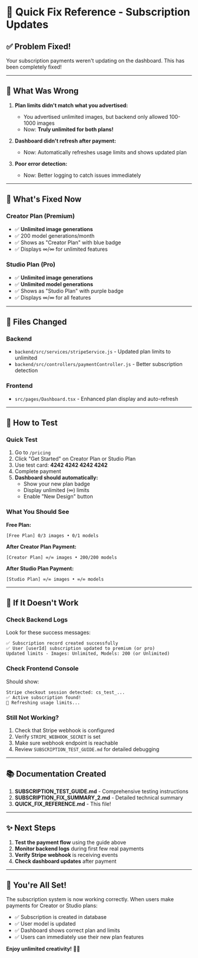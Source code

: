 # 🚀 Quick Fix Reference - Subscription Updates

## ✅ Problem Fixed!

Your subscription payments weren't updating on the dashboard. This has been completely fixed!

---

## 🔧 What Was Wrong

1. **Plan limits didn't match what you advertised:**
   - You advertised unlimited images, but backend only allowed 100-1000 images
   - Now: **Truly unlimited for both plans!**

2. **Dashboard didn't refresh after payment:**
   - Now: Automatically refreshes usage limits and shows updated plan

3. **Poor error detection:**
   - Now: Better logging to catch issues immediately

---

## 🎯 What's Fixed Now

### Creator Plan (Premium)
- ✅ **Unlimited image generations** 
- ✅ 200 model generations/month
- ✅ Shows as "Creator Plan" with blue badge
- ✅ Displays ∞/∞ for unlimited features

### Studio Plan (Pro)
- ✅ **Unlimited image generations**
- ✅ **Unlimited model generations**
- ✅ Shows as "Studio Plan" with purple badge
- ✅ Displays ∞/∞ for all features

---

## 📝 Files Changed

### Backend
- `backend/src/services/stripeService.js` - Updated plan limits to unlimited
- `backend/src/controllers/paymentController.js` - Better subscription detection

### Frontend  
- `src/pages/Dashboard.tsx` - Enhanced plan display and auto-refresh

---

## 🧪 How to Test

### Quick Test
1. Go to `/pricing`
2. Click "Get Started" on Creator Plan or Studio Plan
3. Use test card: **4242 4242 4242 4242**
4. Complete payment
5. **Dashboard should automatically:**
   - Show your new plan badge
   - Display unlimited (∞) limits
   - Enable "New Design" button

### What You Should See

**Free Plan:**
```
[Free Plan] 0/3 images • 0/1 models
```

**After Creator Plan Payment:**
```
[Creator Plan] ∞/∞ images • 200/200 models
```

**After Studio Plan Payment:**
```
[Studio Plan] ∞/∞ images • ∞/∞ models
```

---

## 🐛 If It Doesn't Work

### Check Backend Logs
Look for these success messages:
```
✅ Subscription record created successfully
✅ User [userId] subscription updated to premium (or pro)
Updated limits - Images: Unlimited, Models: 200 (or Unlimited)
```

### Check Frontend Console
Should show:
```
Stripe checkout session detected: cs_test_...
✅ Active subscription found!
🔄 Refreshing usage limits...
```

### Still Not Working?
1. Check that Stripe webhook is configured
2. Verify `STRIPE_WEBHOOK_SECRET` is set
3. Make sure webhook endpoint is reachable
4. Review `SUBSCRIPTION_TEST_GUIDE.md` for detailed debugging

---

## 📚 Documentation Created

1. **SUBSCRIPTION_TEST_GUIDE.md** - Comprehensive testing instructions
2. **SUBSCRIPTION_FIX_SUMMARY_2.md** - Detailed technical summary
3. **QUICK_FIX_REFERENCE.md** - This file!

---

## ✨ Next Steps

1. **Test the payment flow** using the guide above
2. **Monitor backend logs** during first few real payments
3. **Verify Stripe webhook** is receiving events
4. **Check dashboard updates** after payment

---

## 🎉 You're All Set!

The subscription system is now working correctly. When users make payments for Creator or Studio plans:
- ✅ Subscription is created in database
- ✅ User model is updated
- ✅ Dashboard shows correct plan and limits
- ✅ Users can immediately use their new plan features

**Enjoy unlimited creativity!** 🚀✨

